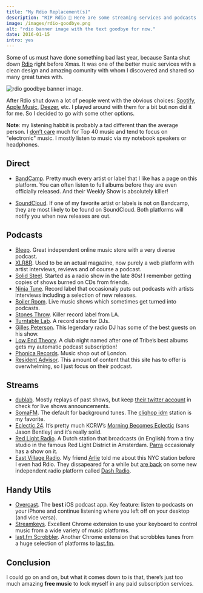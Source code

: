 ```yaml
---
title: "My Rdio Replacement(s)"
description: "RIP Rdio 🙏 Here are some streaming services and podcasts that I am using to fill the void."
image: /images/rdio-goodbye.png
alt: "rdio banner image with the text goodbye for now."
date: 2016-01-15
intro: yes
---
```

Some of us must have done something bad last year, because Santa shut down [Rdio](http://rdio.com/) right before Xmas. It was one of the better music services with a clean design and amazing comunity with whom I discovered and shared so many great tunes with.

![rdio goodbye banner image.](/images/rdio-goodbye.png)

After Rdio shut down a lot of people went with the obvious choices: [Spotify](https://www.spotify.com/), [Apple Music](http://www.apple.com/music/), [Deezer](http://www.deezer.com/), etc. I played around with them for a bit but non did it for me. So I decided to go with some other options.

**Note**: my listening habbit is probably a tad different than the average person. I [don’t care](/i-have-never/) much for Top 40 music and tend to focus on "electronic" music. I mostly listen to music via my notebook speakers or headphones.

## Direct

- [BandCamp](https://bandcamp.com/). Pretty much every artist or label that I like has a page on this platform. You can often listen to full albums before they are even officially released. And their Weekly Show is absolutely killer!

- [SoundCloud](https://soundcloud.com/). If one of my favorite artist or labels is not on Bandcamp, they are most likely to be found on SoundCloud. Both platforms will notify you when new releases are out.

## Podcasts

- [Bleep](https://bleep.com/stream/podcasts). Great independent online music store with a very diverse podcast.
- [XLR8R](https://www.xlr8r.com/podcasts/). Used to be an actual magazine, now purely a web platform with artist interviews, reviews and of course a podcast.
- [Solid Steel](http://solidsteel.net/). Started as a radio show in the late 80s! I remember getting copies of shows burned on CDs from friends.
- [Ninja Tune](https://ninjatune.net/ninjacast.xml). Record label that occasionaly puts out podcasts with artists interviews including a selection of new releases.
- [Boiler Room](https://itunes.apple.com/gb/podcast/boiler-room/id416373570). Live music shows which sometimes get turned into podcasts.
- [Stones Throw](https://www.stonesthrow.com/podcast/). Killer record label from LA.
- [Turntable Lab](http://www.turntablelab.com/pages/turntable-lab-radio). A record store for DJs.
- [Gilles Peterson](http://www.gillespetersonworldwide.com/category/podcasts/). This legendary radio DJ has some of the best guests on his show.
- [Low End Theory](http://www.lowendtheoryclub.com/podcast/). A club night named after one of Tribe’s best albums gets my automatic podcast subscription!
- [Phonica Records](http://phonicaradio.blogspot.com/). Music shop out of London.
- [Resident Advisor](http://www.residentadvisor.net/podcast.aspx). This amount of content that this site has to offer is overwhelming, so I just focus on their podcast.

## Streams

- [dublab](http://dublab.com/). Mostly replays of past shows, but keep [their twitter account](https://twitter.com/dublab) in check for live shows announcements.
- [SomaFM](https://somafm.com/). The default for background tunes. The [cliqhop idm](http://somafm.com/cliqhop/) station is my favorite.
- [Eclectic 24](http://www.kcrw.com/music/shows/eclectic24). It’s pretty much KCRW’s [Morning Becomes Eclectic](http://www.kcrw.com/music/shows/morning-becomes-eclectic) (sans Jason Bentley) and it’s really solid.
- [Red Light Radio](http://redlightradio.net/). A Dutch station that broadcasts (in English) from a tiny studio in the famous Red Light District in Amsterdam. [Parra](/wheres-the-fun-in-skateboarding/) occasionaly has a show on it.
- [East Village Radio](http://dashradio.com/EVR). My friend [Arlie](https://www.facebook.com/arlie.carstens) told me about this NYC station before I even had Rdio. They dissapeared for a while but [are back](http://www.wired.com/2015/04/internet-radio-soulless-outlaw-station-fix/) on some new independent radio platform called [Dash Radio](http://dashradio.com/).

## Handy Utils

- [Overcast](https://overcast.fm/). The **best** iOS podcast app. Key feature: listen to podcasts on your iPhone and continue listening where you left off on your desktop (and vice versa).
- [Streamkeys](http://www.streamkeys.com/). Excellent Chrome extension to use your keyboard to control music from a wide variety of music platforms.
- [last.fm Scrobbler](https://github.com/david-sabata/web-scrobbler). Another Chrome extension that scrobbles tunes from a huge selection of platforms to [last.fm](http://www.last.fm/).

## Conclusion

I could go on and on, but what it comes down to is that, there’s just too much amazing **free music** to lock myself in any paid subscription services.
